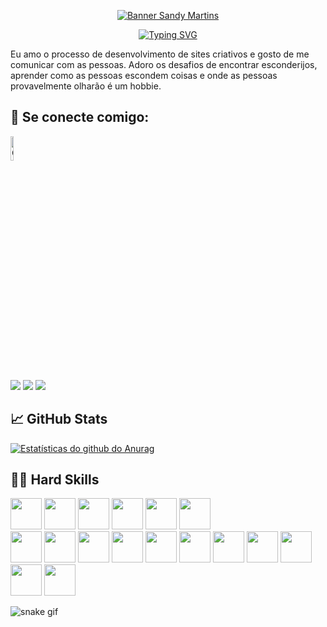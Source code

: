 <p align="center">
<a href="https://www.linkedin.com/in/sandy-martins-10aa82168/" target="_blanck" rel="noreferrer"> <img src="https://user-images.githubusercontent.com/52469840/189486843-0de12e52-bbd7-4e9a-bd23-457e8c08d0a8.png" alt="Banner Sandy Martins"></a></p>

<p align="center">
<a href="https://git.io/typing-svg"><img src="https://readme-typing-svg.herokuapp.com?font=Special+Elite&size=30&duration=3000&pause=500&color=FFFCEC&background=F82470E1&center=true&vCenter=true&width=1000&lines=Ol%C3%A1%2C+eu+sou+a+Sandy+%F0%9F%91%8B;Desenvolvedora+FullStack+Java+Jr.%F0%9F%91%A9%F0%9F%8F%BB%E2%80%8D%F0%9F%92%BB;Designer+%F0%9F%8E%A8" alt="Typing SVG" /></a>

Eu amo o processo de desenvolvimento de sites criativos e gosto de me comunicar com as pessoas. 
Adoro os desafios de encontrar esconderijos, aprender como as pessoas escondem coisas e onde as pessoas provavelmente olharão é um hobbie. 

 
<h2>🤝 Se conecte comigo:</h2>
<img src="https://user-images.githubusercontent.com/52469840/193809017-acbe0c93-0eb2-4532-bf33-87031c61c3d4.png" alt="QR Code" width="10%">

 <div> 
  <a href="https://www.linkedin.com/in/sandy-martins-10aa82168/"_blank"><img src="https://img.shields.io/badge/-LinkedIn-%230077B5?style=for-the-badge&logo=linkedin&logoColor=white" target="_blank"></a>  
 <a href="https://discord.gg/FXdKhxvN" target="_blank"><img src="https://img.shields.io/badge/Discord-7289DA?style=for-the-badge&logo=discord&logoColor=white" target="_blank"></a> 
  <a href = "mailto:sandycris.luar@gmail.com"><img src="https://img.shields.io/badge/-Gmail-%23333?style=for-the-badge&logo=gmail&logoColor=white" target="_blank"></a>
</div>

<h2>📈 GitHub Stats</h2> 

[![Estatísticas do github do Anurag](https://github-readme-stats.vercel.app/api?username=sandymartins&show_icons=true&theme=highcontrast)](https://github.com/sandymartins)

<h2>👨‍💻 Hard Skills</h2>
<div>
<img src="https://cdn.jsdelivr.net/gh/devicons/devicon/icons/html5/html5-original.svg"  width=50/>
<img src="https://cdn.jsdelivr.net/gh/devicons/devicon/icons/java/java-original-wordmark.svg"  width=50/>
<img src="https://cdn.jsdelivr.net/gh/devicons/devicon/icons/mysql/mysql-original-wordmark.svg"  width=50/>                                                 
<img src="https://cdn.jsdelivr.net/gh/devicons/devicon/icons/spring/spring-original-wordmark.svg"  width=50/>
<img src="https://cdn.jsdelivr.net/gh/devicons/devicon/icons/oracle/oracle-original.svg"  width=50/>
<img src="https://cdn.jsdelivr.net/gh/devicons/devicon/icons/git/git-original.svg" width=50/>    
</br>
<img src="https://cdn.jsdelivr.net/gh/devicons/devicon/icons/css3/css3-original.svg"  width=50/>
<img src="https://cdn.jsdelivr.net/gh/devicons/devicon/icons/jquery/jquery-original-wordmark.svg"  width=50/> 
<img src="https://cdn.jsdelivr.net/gh/devicons/devicon/icons/javascript/javascript-original.svg"  width=50/>
<img src="https://cdn.jsdelivr.net/gh/devicons/devicon/icons/react/react-original-wordmark.svg"  width=50/>
<img src="https://cdn.jsdelivr.net/gh/devicons/devicon/icons/bootstrap/bootstrap-plain-wordmark.svg"  width=50/>
<img src="https://cdn.jsdelivr.net/gh/devicons/devicon/icons/visualstudio/visualstudio-plain.svg" width=50/>
<img src="https://cdn.jsdelivr.net/gh/devicons/devicon/icons/illustrator/illustrator-line.svg"  width=50/>
<img src="https://cdn.jsdelivr.net/gh/devicons/devicon/icons/photoshop/photoshop-plain.svg"  width=50/>
<img src="https://cdn.jsdelivr.net/gh/devicons/devicon/icons/nodejs/nodejs-original-wordmark.svg" width=50/>
<img src="https://cdn.jsdelivr.net/gh/devicons/devicon/icons/materialui/materialui-original.svg" width=50/>
<img src="https://cdn.jsdelivr.net/gh/devicons/devicon/icons/figma/figma-original.svg" width=50/>
</div>
                                                                                                      
![snake gif](https://github.com/sandymartins/sandymartins/blob/output/github-contribution-grid-snake.svg)
